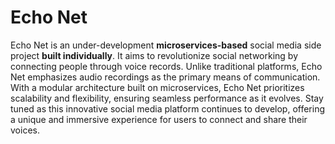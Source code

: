 # Echo Net
Echo Net is an under-development **microservices-based** social media side project **built individually**.
It aims to revolutionize social networking by connecting people through voice records. Unlike traditional platforms, Echo Net emphasizes audio recordings as the primary means of communication. With a modular architecture built on microservices, Echo Net prioritizes scalability and flexibility, ensuring seamless performance as it evolves. Stay tuned as this innovative social media platform continues to develop, offering a unique and immersive experience for users to connect and share their voices.

